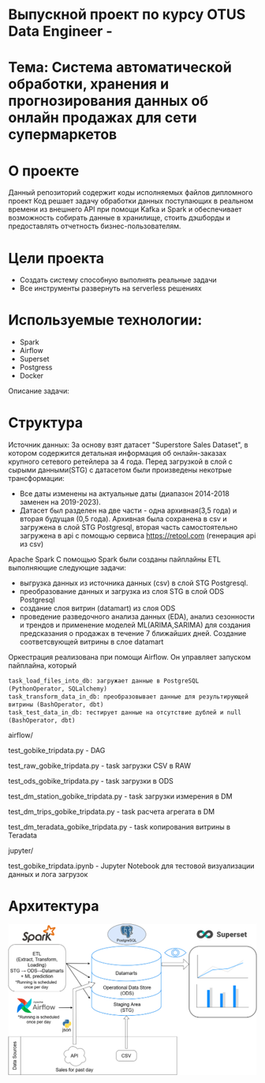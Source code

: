 # Выпускной проект по курсу OTUS Data Engineer -
# Тема: Система автоматической обработки, хранения и прогнозирования данных об онлайн продажах для сети супермаркетов

# О проекте
Данный репозиторий содержит коды исполняемых файлов дипломного проект
Код решает задачу обработки данных поступающих в реальном времени из внешнего API при помощи Kafka и Spark и обеспечивает возможность собирать данные в хранилище, стоить дэшборды и предоставлять отчетность бизнес-пользователям.

# Цели проекта
  - Создать систему способную выполнять реальные задачи
  - Все инструменты развернуть на serverless решениях

# Используемые технологии:
  - Spark
  - Airflow
  - Superset
  - Postgress
  - Docker

Описание задачи:
# Структура
Источник данных:
  За основу взят датасет "Superstore Sales Dataset", в котором содержится детальная информация об онлайн-заказах крупного сетевого ретейлера за 4 года. Перед загрузкой в слой с сырыми данными(STG) с датасетом были произведены некотрые трансформации: 
- Все даты изменены на актуальные даты (диапазон 2014-2018 заменен на 2019-2023).
- Датасет был разделен на две части - одна архивная(3,5 года) и вторая будущая (0,5 года). Архивная была сохранена в csv и загружена в слой STG Postgresql, вторая часть самостоятельно загружена в api с помощью сервиса https://retool.com (генерация api из csv)

Apache Spark
С помощью Spark были созданы пайплайны ETL выполняющие следующие задачи:
  - выгрузка данных из источника данных (csv) в слой STG Postgresql.
  - преобразование данных и загрузка из слоя STG в слой ODS Postgresql
  - создание слоя витрин (datamart) из слоя ODS 
  - проведение разведочного анализа данных (EDA), анализ сезонности и трендов и применение моделей ML(ARIMA,SARIMA) для создания предсказания о продажах в течение 7 ближайших дней. Создание соответсвующей витрины в слое datamart   


Оркестрация реализована при помощи Airflow. Он управляет запуском пайплайна, который

    task_load_files_into_db: загружает данные в PostgreSQL (PythonOperator, SQLalchemy)
    task_transform_data_in_db: преобразовывает данные для результирующей витрины (BashOperator, dbt)
    task_test_data_in_db: тестирует данные на отсутствие дублей и null (BashOperator, dbt)

airflow/

test_gobike_tripdata.py - DAG

test_raw_gobike_tripdata.py - task загрузки CSV в RAW

test_ods_gobike_tripdata.py - task загрузки в ODS

test_dm_station_gobike_tripdata.py - task загрузки измерения в DM

test_dm_trips_gobike_tripdata.py - task расчета агрегата в DM

test_dm_teradata_gobike_tripdata.py - task копирования витрины в Teradata

jupyter/

test_gobike_tripdata.ipynb - Jupyter Notebook для тестовой визуализации данных и лога загрузок


# Архитектура
![Image alt](https://github.com/elijahtp/OTUS-DE-Graduation-project/blob/b80b61abad1e90f9b7c9099143053ecc37028d76/scheme.png)
